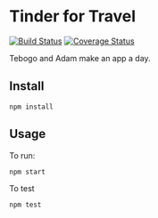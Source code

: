 # Tinder for Travel

[![Build Status](https://travis-ci.org/mousetree/tinder-for-travel.svg?branch=master)](https://travis-ci.org/mousetree/tinder-for-travel) [![Coverage Status](https://coveralls.io/repos/github/mousetree/tinder-for-travel/badge.svg?branch=master)](https://coveralls.io/github/mousetree/tinder-for-travel?branch=master)

Tebogo and Adam make an app a day.

## Install

    npm install
    
## Usage

To run:

    npm start
    
To test

    npm test

